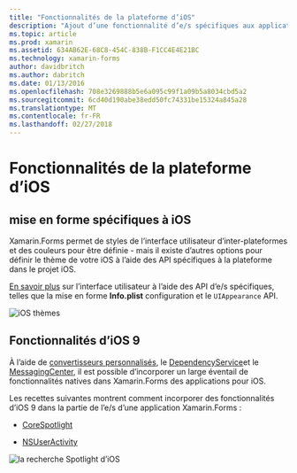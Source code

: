 ```yaml
---
title: "Fonctionnalités de la plateforme d’iOS"
description: "Ajout d’une fonctionnalité d’e/s spécifiques aux applications de Xamarin.Forms"
ms.topic: article
ms.prod: xamarin
ms.assetid: 634AB62E-68C8-454C-838B-F1CC4E4E21BC
ms.technology: xamarin-forms
author: davidbritch
ms.author: dabritch
ms.date: 01/13/2016
ms.openlocfilehash: 708e3269888b5e6a095c99f1a09b5a8034cbd5a2
ms.sourcegitcommit: 6cd40d190abe38edd50fc74331be15324a845a28
ms.translationtype: MT
ms.contentlocale: fr-FR
ms.lasthandoff: 02/27/2018
---
```

# <a name="ios-platform-features"></a>Fonctionnalités de la plateforme d’iOS

## <a name="ios-specific-formatting"></a>mise en forme spécifiques à iOS

Xamarin.Forms permet de styles de l’interface utilisateur d’inter-plateformes et des couleurs pour être définie - mais il existe d’autres options pour définir le thème de votre iOS à l’aide des API spécifiques à la plateforme dans le projet iOS.

[En savoir plus](theme.md) sur l’interface utilisateur à l’aide des API d’e/s spécifiques, telles que la mise en forme **Info.plist** configuration et le `UIAppearance` API.

![](images/status-white-sml.png "iOS thèmes")

## <a name="ios-9-features"></a>Fonctionnalités d’iOS 9

À l’aide de [convertisseurs personnalisés](~/xamarin-forms/app-fundamentals/custom-renderer/index.md), le [DependencyService](~/xamarin-forms/app-fundamentals/dependency-service/index.md)et le [MessagingCenter](~/xamarin-forms/app-fundamentals/messaging-center.md), il est possible d’incorporer un large éventail de fonctionnalités natives dans Xamarin.Forms des applications pour iOS.

Les recettes suivantes montrent comment incorporer des fonctionnalités d’iOS 9 dans la partie de l’e/s d’une application Xamarin.Forms :

* [CoreSpotlight](https://developer.xamarin.com/recipes/cross-platform/xamarin-forms/ios/core-spotlight-search/)

* [NSUserActivity](https://developer.xamarin.com/recipes/cross-platform/xamarin-forms/ios/nsuseractivity-search/)

![](images/corespotlight.png "la recherche Spotlight d’iOS")

